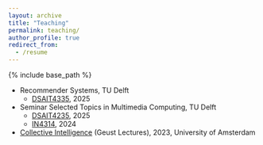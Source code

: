 ```yaml
---
layout: archive
title: "Teaching"
permalink: teaching/
author_profile: true
redirect_from:
  - /resume
---
```


{% include base_path %}

* Recommender Systems, TU Delft
  * [DSAIT4335](https://www.studyguide.tudelft.nl/courses/study-guide/educations/22014), 2025
* Seminar Selected Topics in Multimedia Computing, TU Delft
  * [DSAIT4235](https://www.studyguide.tudelft.nl/a101_displayCourse.do?course_id=70142), 2025
  * [IN4314](https://www.studyguide.tudelft.nl/a101_displayCourse.do?course_id=67792), 2024
* [Collective Intelligence](https://studiegids.uva.nl/xmlpages/page/2023-2024/zoek-vak/vak/109288) (Geust Lectures), 2023, University of Amsterdam